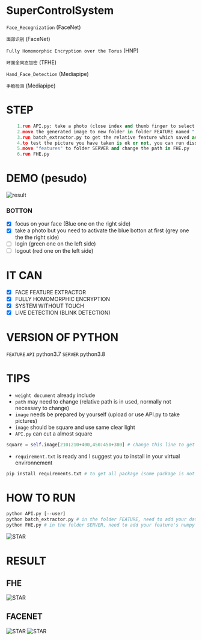 # SuperControlSystem
`Face_Recognization` (FaceNet) 

`面部识别` (FaceNet)

`Fully Homomorphic Encryption over the Torus` (HNP) 

`环面全同态加密` (TFHE)


`Hand_Face_Detection` (Mediapipe)

`手脸检测` (Mediapipe)

# STEP
```python
    1.run API.py: take a photo (close index and thumb finger to select and move ; close index and middle finger to select and push these two finger down together to realize clic on the botton)
    2.move the generated image to new folder in folder FEATURE named "./square"
    3.run batch_extractor.py to get the relative feature which saved as numpy
    4.to test the picture you have taken is ok or not, you can run dissimilarity.py before that, you need to make sure "features" are in your generated folder "./square_features"
    5.move "features" to folder SERVER and change the path in FHE.py
    6.run FHE.py
```
# DEMO (pesudo)
![result](https://raw.githubusercontent.com/liziyu0104/SuperControlSystem/main/SHOW_IMAGE/result.png)

### BOTTON
- [X] focus on your face (Blue one on the right side)
- [X] take a photo but you need to activate the blue botton at first (grey one the the right side)
- [ ] login (green one on the left side)
- [ ] logout (red one on the left side)

# IT CAN
- [X] FACE FEATURE EXTRACTOR
- [X] FULLY HOMOMORPHIC ENCRYPTION
- [X] SYSTEM WITHOUT TOUCH
- [X] LIVE DETECTION (BLINK DETECTION)

# VERSION OF PYTHON
`FEATURE` `API` python3.7
`SERVER` python3.8

# TIPS
* `weight document` already include
* `path` may need to change (relative path is in used, normally not necessary to change) 
* `image` needs be prepared by yourself (upload or use API.py to take pictures)
* `image` should be square and use same clear light 
* `API.py` can cut a almost square
```python
square = self.image[210:210+400,450:450+380] # change this line to get perfect square
```
* `requirement.txt` is ready and I suggest you to install in your virtual environnement
```python
pip install requirements.txt # to get all package (some package is not necessaire)
```
# HOW TO RUN
```python
python API.py [--user]
python batch_extractor.py # in the folder FEATURE, need to add your dataset folder 
python FHE.py # in the folder SERVER, need to add your feature's numpy doc
```
![STAR](https://raw.githubusercontent.com/liziyu0104/SuperControlSystem/main/SHOW_IMAGE/star.svg)

# RESULT 
## FHE
![STAR](https://raw.githubusercontent.com/liziyu0104/SuperControlSystem/main/SHOW_IMAGE/R_FHE.jpg)
## FACENET
![STAR](https://raw.githubusercontent.com/liziyu0104/SuperControlSystem/main/SHOW_IMAGE/R2_FACE.jpg)
![STAR](https://raw.githubusercontent.com/liziyu0104/SuperControlSystem/main/SHOW_IMAGE/R1_FACE.jpg)
